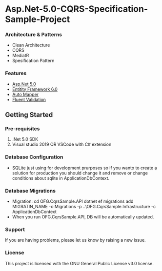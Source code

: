 # Asp.Net-5.0-CQRS-Specification-Sample-Project
### Architecture & Patterns

- Clean Architecture
- CQRS
- MediatR
- Spesification Pattern

### Features

- [Asp.Net 5.0](http://www.dot.net "Asp.Net 5.0")
- [Entitity Framework 6.0](https://docs.efproject.net/en/latest/ "Entitity Framework 6.0")
- [Auto Mapper](https://automapper.org/ "Auto Mapper")
- [Fluent Validation](https://fluentvalidation.net/ "Fluent Validation")

## Getting Started
### Pre-requisites
1. .Net 5.0 SDK
2. Visual studio 2019 OR VSCode with C# extension

### Database Configuration
- SQLite just using for development prurposes so if you wanto to create a solution for production you should change it and remove or change conditions about sqlite in ApplicationDbContext.

### Database Migrations
- Migration:
  cd OFG.CqrsSample.API
  dotnet ef migrations add MIGRATIN_NAME -o Migrations -p ..\OFG.CqrsSample.Infrastructure -c ApplicationDbContext
- When you run OFG.CqrsSample.API, DB will be automatically updated.

### Support
If you are having problems, please let us know by raising a new issue.

### License
This project is licensed with the GNU General Public License v3.0 license.

